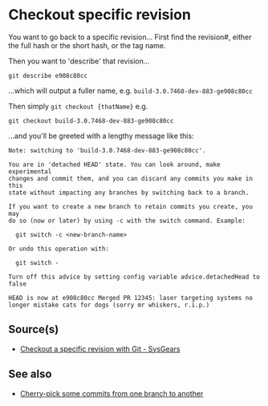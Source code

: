 ﻿# Checkout specific revision

You want to go back to a specific revision... First find the revision#, either the full hash or the short hash, or the tag name.

Then you want to 'describe' that revision...

	git describe e908c80cc

...which will output a fuller name, e.g. `build-3.0.7468-dev-883-ge908c80cc`

Then simply `git checkout {thatName}` e.g.

	git checkout build-3.0.7468-dev-883-ge908c80cc

...and you'll be greeted with a lengthy message like this:

	Note: switching to 'build-3.0.7468-dev-883-ge908c80cc'.

	You are in 'detached HEAD' state. You can look around, make experimental
	changes and commit them, and you can discard any commits you make in this
	state without impacting any branches by switching back to a branch.

	If you want to create a new branch to retain commits you create, you may
	do so (now or later) by using -c with the switch command. Example:

	  git switch -c <new-branch-name>

	Or undo this operation with:

	  git switch -

	Turn off this advice by setting config variable advice.detachedHead to false

	HEAD is now at e908c80cc Merged PR 12345: laser targeting systems no longer mistake cats for dogs (sorry mr whiskers, r.i.p.)

## Source(s)

- [Checkout a specific revision with Git - SysGears](https://sysgears.com/notes/checkout-a-specific-revision-with-git/)

## See also

- [Cherry-pick some commits from one branch to another](cherry-pick.md)
